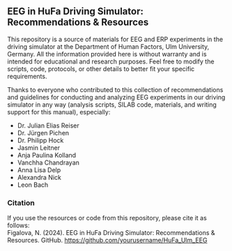 ## EEG in HuFa Driving Simulator: Recommendations & Resources  
This repository is a source of materials for EEG and ERP experiments in the driving simulator at the Department of Human Factors, Ulm University, Germany. All the information provided here is without warranty and is intended for educational and research purposes. Feel free to modify the scripts, code, protocols, or other details to better fit your specific requirements.   

Thanks to everyone who contributed to this collection of recommendations and guidelines for conducting and analyzing EEG experiments in our driving simulator in any way (analysis scripts, SILAB code, materials, and writing support for this manual), especially:
- Dr. Julian Elias Reiser
- Dr. Jürgen Pichen
- Dr. Philipp Hock
- Jasmin Leitner
- Anja Paulina Kolland
- Vanchha Chandrayan
- Anna Lisa Delp
- Alexandra Nick
- Leon Bach

### Citation
If you use the resources or code from this repository, please cite it as follows:<br />
Figalova, N. (2024). EEG in HuFa Driving Simulator: Recommendations & Resources. GitHub. https://github.com/yourusername/HuFa_Ulm_EEG
